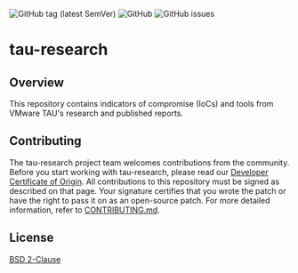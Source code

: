 ![GitHub tag (latest SemVer)](https://img.shields.io/github/tag/vmware-labs/telemetry-peak-analyzer)
![GitHub](https://img.shields.io/pypi/l/telemetry-peak-analyzer)
![GitHub issues](https://img.shields.io/github/issues/vmware-labs/telemetry-peak-analyzer)

# tau-research

## Overview
This repository contains indicators of compromise (IoCs) and tools from VMware TAU's research and published reports.

## Contributing
The tau-research project team welcomes contributions from the community. Before you start working with tau-research, please
read our [Developer Certificate of Origin](https://cla.vmware.com/dco). All contributions to this repository must be
signed as described on that page. Your signature certifies that you wrote the patch or have the right to pass it on
as an open-source patch. For more detailed information, refer to [CONTRIBUTING.md](CONTRIBUTING.md).

## License
[BSD 2-Clause](https://spdx.org/licenses/BSD-2-Clause.html)
